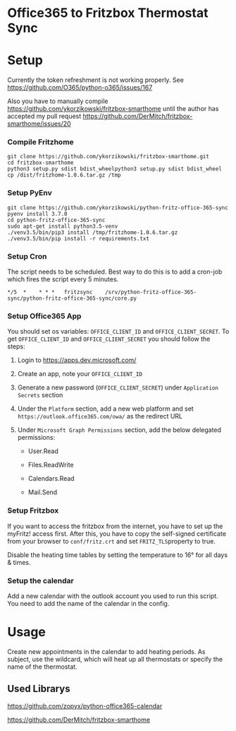 # Office365 to Fritzbox Thermostat Sync

# Setup 

Currently the token refreshment is not working properly. See https://github.com/O365/python-o365/issues/167

Also you have to manually compile https://github.com/ykorzikowski/fritzbox-smarthome until the author has accepted my pull request https://github.com/DerMitch/fritzbox-smarthome/issues/20

### Compile Fritzhome

```
git clone https://github.com/ykorzikowski/fritzbox-smarthome.git
cd fritzbox-smarthome
python3 setup.py sdist bdist_wheelpython3 setup.py sdist bdist_wheel
cp /dist/fritzhome-1.0.6.tar.gz /tmp
```

### Setup PyEnv

```
git clone https://github.com/ykorzikowski/python-fritz-office-365-sync
pyenv install 3.7.0
cd python-fritz-office-365-sync
sudo apt-get install python3.5-venv
./venv3.5/bin/pip3 install /tmp/fritzhome-1.0.6.tar.gz
./venv3.5/bin/pip install -r requirements.txt

```

### Setup Cron

The script needs to be scheduled. Best way to do this is to add a cron-job which fires the script every 5 minutes. 

```
*/5  *    * * *   fritzsync    /srv/python-fritz-office-365-sync/python-fritz-office-365-sync/core.py
```

### Setup Office365 App

You should set os variables: `OFFICE_CLIENT_ID` and  `OFFICE_CLIENT_SECRET`. To get `OFFICE_CLIENT_ID` and `OFFICE_CLIENT_SECRET`  you should follow the steps:

1. Login to <https://apps.dev.microsoft.com/>

2. Create an app, note your `OFFICE_CLIENT_ID`

3. Generate a new password (`OFFICE_CLIENT_SECRET`) under `Application Secrets` section

4. Under the `Platform` section, add a new web platform and set `https://outlook.office365.com/owa/` as the redirect URL

5. Under `Microsoft Graph Permissions` section, add the below delegated permissions:

   - User.Read

   - Files.ReadWrite

   - Calendars.Read

   - Mail.Send

### Setup Fritzbox

If you want to access the fritzbox from the internet, you have to set up the myFritz! access first. After this, you have to copy the self-signed certificate from your browser to `conf/fritz.crt` and set `FRITZ_TLS`property to true. 

Disable the heating time tables by setting the temperature to 16° for all days & times. 

### Setup the calendar

Add a new calendar with the outlook account you used to run this script. You need to add the name of the calendar in the config. 

# Usage

Create new appointments in the calendar to add heating periods. As subject, use the wildcard, which will heat up all thermostats or specify the name of the thermostat. 

## Used Librarys

https://github.com/zopyx/python-office365-calendar

https://github.com/DerMitch/fritzbox-smarthome
